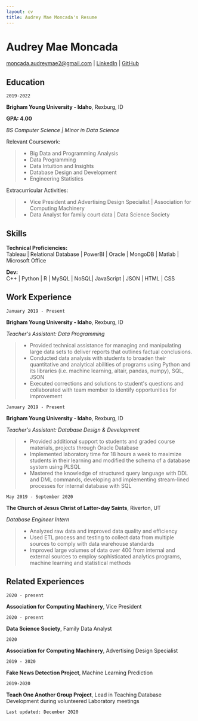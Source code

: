 ```yaml
---
layout: cv
title: Audrey Mae Moncada's Resume
---
```


# Audrey Mae Moncada
<div id="webaddress">
<a href="moncada.audreymae2@gmail.com">moncada.audreymae2@gmail.com</a>
| <a href="https://www.linkedin.com/in/audrey-mae-moncada/">LinkedIn</a>
| <a href="https://github.com/audreymae">GitHub</a>
</div>

<!-- https://www.monique.tech/the-art-of-markdown -->

## Education

`2019-2022`

__Brigham Young University - Idaho__, Rexburg, ID

**GPA: 4.00**





*BS Computer Science* *| Minor in Data Science*

Relevant Coursework:
> * Big Data and Programming Analysis
> * Data Programming
> * Data Intuition and Insights
> * Database Design and Development
> * Engineering Statistics

Extracurricular Activities:
> * Vice President and Advertising Design Specialist | Association for Computing Machinery
> * Data Analyst for family court data | Data Science Society





## Skills

**Technical Proficiencies:** <br /> Tableau | Relational Database | PowerBI | Oracle | MongoDB  | Matlab | Microsoft Office


**Dev:** <br /> C++  | Python  |  R  |  MySQL  | NoSQL| JavaScript | JSON | HTML | CSS



## Work Experience

`January 2019 - Present`

__Brigham Young University - Idaho__, Rexburg, ID

*Teacher's Assistant: Data Programming*

> * Provided technical assistance for managing and manipulating large data sets to deliver reports that outlines factual conclusions. 
> * Conducted data analysis with students to broaden their quantitative and analytical abilities of programs using Python and its libraries (i.e. machine learning, altair, pandas, numpy), SQL, JSON
> * Executed corrections and solutions to student's questions and collaborated with team member to identify opportunities for improvement


`January 2019 - Present`

__Brigham Young University - Idaho__, Rexburg, ID

*Teacher's Assistant: Database Design & Development*

> * Provided additional support to students and graded course materials, projects through Oracle Database 
> * Implemented laboratory time for 18 hours a week to maximize students in their learning and modified the schema of a database system using PLSQL
> * Mastered the knowledge of structured query language with DDL and DML commands, developing and implementing stream-lined processes for internal database with SQL

`May 2019 - September 2020`

__The Church of Jesus Christ of Latter-day Saints__, Riverton, UT

*Database Engineer Intern*
> * Analyzed raw data and improved data quality and efficiency
> * Used ETL process and testing to collect data from multiple sources to comply with data warehouse standards
> * Improved large volumes of data over 400 from internal and external sources to employ sophisticated analytics programs, machine learning and statistical methods


## Related Experiences

`2020 - present`

__Association for Computing Machinery__, Vice President


`2020 - present`

__Data Science Society__, Family Data Analyst


`2020 `

__Association for Computing Machinery__, Advertising Design Specialist


`2019 - 2020`

__Fake News Detection Project__, Machine Learning Prediction


`2019-2020`

__Teach One Another Group Project__, Lead in Teaching Database Development during volunteered Laboratory meetings



`Last updated: December 2020`

